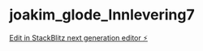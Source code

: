 # joakim_glode_Innlevering7

[Edit in StackBlitz next generation editor ⚡️](https://stackblitz.com/~/github.com/Joakimglodedata/joakim_glode_Innlevering7)
